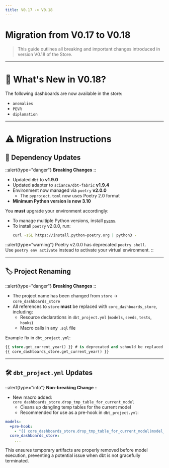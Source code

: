 ```yaml
---
title: V0.17 -> V0.18
---
```


# Migration from V0.17 to V0.18

> This guide outlines all breaking and important changes introduced in version V0.18 of the Store.

---

# 🚀 What's New in V0.18?

The following dashboards are now available in the store:

- `anomalies`
- `PEVR`
- `diplomation`

---

# ⚠️ Migration Instructions

## 🧩 Dependency Updates
::alert{type="danger"}
**Breaking Changes**
::

- Updated `dbt` to **v1.9.0**
- Updated adapter to `sciance/dbt-fabric` **v1.9.4**
- Environment now managed via `poetry` **v2.0.0**
  - The `pyproject.toml` now uses Poetry 2.0 format
- **Minimum Python version is now 3.10**

You **must** upgrade your environment accordingly:

- To manage multiple Python versions, install [`pyenv`](https://github.com/pyenv/pyenv).
- To install `poetry` v2.0.0, run:  
  ```bash
  curl -sSL https://install.python-poetry.org | python3 -
  ```

::alert{type="warning"}
Poetry v2.0.0 has deprecated `poetry shell`.  
Use `poetry env activate` instead to activate your virtual environment.
::

---

## 🏷️ Project Renaming
::alert{type="danger"}
**Breaking Changes**
::

- The project name has been changed from `store` → `core_dashboards_store`
- All references to `store` **must** be replaced with `core_dashboards_store`, including:
  - Resource declarations in `dbt_project.yml` (`models`, `seeds`, `tests`, `hooks`)
  - Macro calls in any `.sql` file

Example fix in `dbt_project.yml`:

```sql
{{ store.get_current_year() }} # is deprecated and schould be replaced with
{{ core_dashboards_store.get_current_year() }}
```

---

## 🛠️ `dbt_project.yml` Updates
::alert{type="info"}
**Non-breaking Change**
::

- New macro added: `core_dashboards_store.drop_tmp_table_for_current_model`
  - Cleans up dangling temp tables for the current model
  - Recommended for use as a pre-hook in `dbt_project.yml`:

```yaml
models:
  +pre-hook:
    - "{{ core_dashboards_store.drop_tmp_table_for_current_model(model_name=this.name) }}"
  core_dashboards_store:
    ...
```

This ensures temporary artifacts are properly removed before model execution, preventing a potential issue when dbt is not gracefully terminated.
